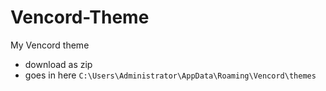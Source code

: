 # Vencord-Theme
My Vencord theme

- download as zip
- goes in here
`C:\Users\Administrator\AppData\Roaming\Vencord\themes`
